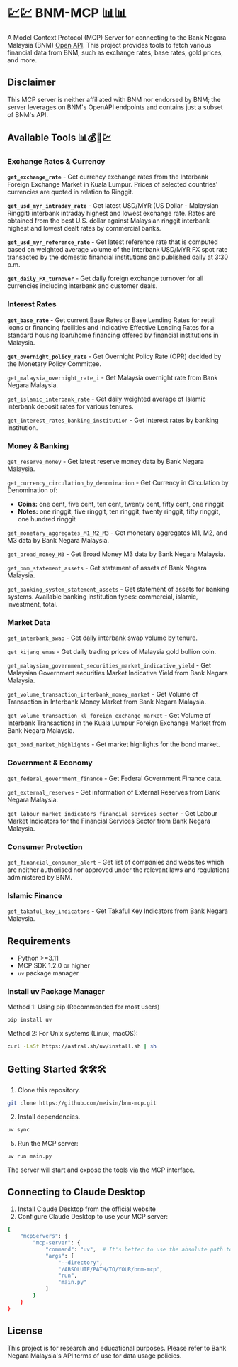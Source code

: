 # 💹💹 BNM-MCP 📊📊

A Model Context Protocol (MCP) Server for connecting to the Bank Negara Malaysia (BNM) [Open API](https://apikijangportal.bnm.gov.my/openapi).
This project provides tools to fetch various financial data from BNM, such as exchange rates, base rates, gold prices, and more.

## Disclaimer
This MCP server is neither affiliated with BNM nor endorsed by BNM; the server leverages on BNM's OpenAPI endpoints and contains just a subset of BNM's API. 

## Available Tools 📊💰🏦💹

### Exchange Rates & Currency

**`get_exchange_rate`** - Get currency exchange rates from the Interbank Foreign Exchange Market in Kuala Lumpur. Prices of selected countries' currencies are quoted in relation to Ringgit.

**`get_usd_myr_intraday_rate`** - Get latest USD/MYR (US Dollar - Malaysian Ringgit) interbank intraday highest and lowest exchange rate. Rates are obtained from the best U.S. dollar against Malaysian ringgit interbank highest and lowest dealt rates by commercial banks.

**`get_usd_myr_reference_rate`** - Get latest reference rate that is computed based on weighted average volume of the interbank USD/MYR FX spot rate transacted by the domestic financial institutions and published daily at 3:30 p.m.

**`get_daily_FX_turnover`** - Get daily foreign exchange turnover for all currencies including interbank and customer deals.

### Interest Rates

**`get_base_rate`** - Get current Base Rates or Base Lending Rates for retail loans or financing facilities and Indicative Effective Lending Rates for a standard housing loan/home financing offered by financial institutions in Malaysia.

**`get_overnight_policy_rate`** - Get Overnight Policy Rate (OPR) decided by the Monetary Policy Committee.

`get_malaysia_overnight_rate_i` - Get Malaysia overnight rate from Bank Negara Malaysia.

`get_islamic_interbank_rate` - Get daily weighted average of Islamic interbank deposit rates for various tenures.

`get_interest_rates_banking_institution` - Get interest rates by banking institution.

### Money & Banking

`get_reserve_money` - Get latest reserve money data by Bank Negara Malaysia.

`get_currency_circulation_by_denomination` - Get Currency in Circulation by Denomination of:
- **Coins:** one cent, five cent, ten cent, twenty cent, fifty cent, one ringgit
- **Notes:** one ringgit, five ringgit, ten ringgit, twenty ringgit, fifty ringgit, one hundred ringgit

`get_monetary_aggregates_M1_M2_M3` - Get monetary aggregates M1, M2, and M3 data by Bank Negara Malaysia.

`get_broad_money_M3` - Get Broad Money M3 data by Bank Negara Malaysia.

`get_bnm_statement_assets` - Get statement of assets of Bank Negara Malaysia.

`get_banking_system_statement_assets` - Get statement of assets for banking systems. Available banking institution types: commercial, islamic, investment, total.

### Market Data
`get_interbank_swap` - Get daily interbank swap volume by tenure.

`get_kijang_emas` - Get daily trading prices of Malaysia gold bullion coin.

`get_malaysian_government_securities_market_indicative_yield` - Get Malaysian Government securities Market Indicative Yield from Bank Negara Malaysia.

`get_volume_transaction_interbank_money_market` - Get Volume of Transaction in Interbank Money Market from Bank Negara Malaysia.

`get_volume_transaction_kl_foreign_exchange_market` - Get Volume of Interbank Transactions in the Kuala Lumpur Foreign Exchange Market from Bank Negara Malaysia.

`get_bond_market_highlights` - Get market highlights for the bond market.

### Government & Economy

`get_federal_government_finance` - Get Federal Government Finance data.

`get_external_reserves` - Get information of External Reserves from Bank Negara Malaysia.

`get_labour_market_indicators_financial_services_sector` - Get Labour Market Indicators for the Financial Services Sector from Bank Negara Malaysia.

### Consumer Protection

`get_financial_consumer_alert` - Get list of companies and websites which are neither authorised nor approved under the relevant laws and regulations administered by BNM.

### Islamic Finance
 `get_takaful_key_indicators` - Get Takaful Key Indicators from Bank Negara Malaysia.

## Requirements

- Python >=3.11
- MCP SDK 1.2.0 or higher
- `uv` package manager

### Install uv Package Manager

Method 1: Using pip (Recommended for most users)
```sh
pip install uv
```
Method 2: For Unix systems (Linux, macOS):
```sh
curl -LsSf https://astral.sh/uv/install.sh | sh
```

## Getting Started 🛠️🛠️🛠️

1. Clone this repository.
```sh
git clone https://github.com/meisin/bnm-mcp.git
```

2. Install dependencies.
```sh
uv sync
```

5. Run the MCP server:

```sh
uv run main.py
```

The server will start and expose the tools via the MCP interface.

## Connecting to Claude Desktop
1. Install Claude Desktop from the official website
2. Configure Claude Desktop to use your MCP server:
```sh
{
    "mcpServers": {
        "mcp-server": {
            "command": "uv",  # It's better to use the absolute path to the uv command
            "args": [
                "--directory",
                "/ABSOLUTE/PATH/TO/YOUR/bnm-mcp",
                "run",
                "main.py"
            ]
        }
    }
}
```

## License

This project is for research and educational purposes. Please refer to Bank Negara Malaysia's API terms of use for data usage policies.
